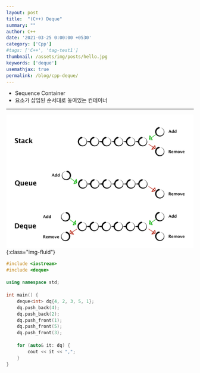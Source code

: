 ```yaml
---
layout: post
title:  "(C++) Deque"
summary: ""
author: C++
date: '2021-03-25 0:00:00 +0530'
category: ['Cpp']
#tags: ['C++', 'tag-test1']
thumbnail: /assets/img/posts/hello.jpg
keywords: ['deque']
usemathjax: true
permalink: /blog/cpp-deque/
---
```


* Sequence Container
* 요소가 삽입된 순서대로 놓여있는 컨테이너

---

![image](/assets/img/posts/deque-1.png){:class="img-fluid"}

```cpp
#include <iostream>
#include <deque>

using namespace std;

int main() {
	deque<int> dq{4, 2, 3, 5, 1};
	dq.push_back(4);
	dq.push_back(2);
	dq.push_front(1);
	dq.push_front(5);
	dq.push_front(3);

	for (auto& it: dq) {
		cout << it << ",";
	}
}
```